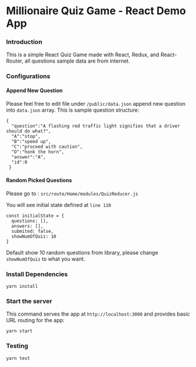# Millionaire Quiz Game - React Demo App

### Introduction

This is a simple React Quiz Game made with React, Redux, and React-Router, all questions sample data are from internet.

### Configurations

#### Append New Question
Please feel free to edit file under  `/public/data.json` append new question into `data.json` array.
This is sample question structure:

    {
      "question":"A flashing red traffic light signifies that a driver should do what?",
      "A":"stop",
      "B":"speed up",
      "C":"proceed with caution",
      "D":"honk the horn",
      "answer":"A",
      "id":0
     }

#### Random Picked Questions
Please go to : `src/route/Home/modules/QuizReducer.js`

You will see initial state defined at `line 110`

    const initialState = {
	  questions: [],
	  answers: [],
	  submited: false,
	  showNumOfQuiz: 10
	}
Default show 10 random questions from library, please change `showNumOfQuiz` to what you want.

### Install Dependencies

    yarn install

### Start the server

This command serves the app at `http://localhost:3000` and provides basic URL
routing for the app:

    yarn start

### Testing

    yarn test
